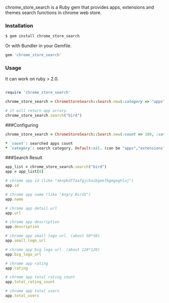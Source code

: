 chrome_store_search is a Ruby gem that provides apps, extensions and themes search functions in chrome web store.

### Installation

```sh
$ gem install chrome_store_search
```

Or with Bundler in your Gemfile.

```ruby
gem 'chrome_store_search'
```

### Usage
It can work on ruby > 2.0.

```ruby

require 'chrome_store_search'

chrome_store_search = ChromeStoreSearch::Search.new(:category => "apps")

# it will return app arrary.
chrome_store_search.search("bird")
```

###Configuring

```ruby
chrome_store_search = ChromeStoreSearch::Search.new(:count => 100, :category => "apps")

* `count`: searched apps count
* `category`: search category. Default:nil. (can be "apps","extensions","themes").
```

###Search Result
```ruby
app_list = chrome_store_search.search("bird")
app = app_list[0]

# chrome app id (like "aknpkdffaafgjchaibgeefbgmgeghloj")
app.id

# chrome app name (like "Angry Birds")
app.name

# chrome app detail url
app.url

# chrome app description
app.description

# chrome app small logo url. (about 50*50)
app.small_logo_url

# chrome app big logo url. (about 128*128)
app.big_logo_url

# chrome app rating
app.rating

# chrome app total rating count
app.total_rating_count

# chrome app total users
app.total_users
